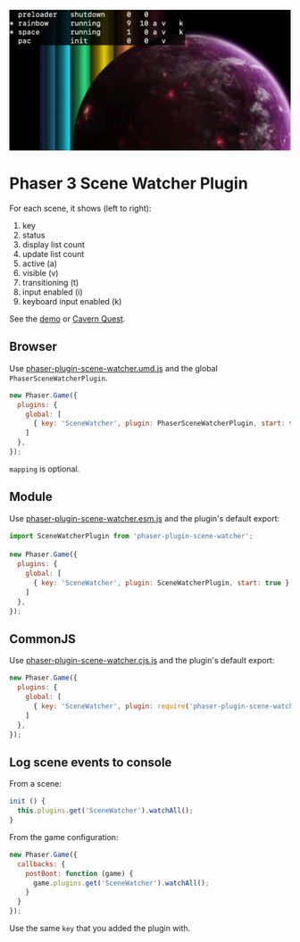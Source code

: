 ![Screenshot](./preview.png)

Phaser 3 Scene Watcher Plugin
=============================

For each scene, it shows (left to right):

1. key
2. status
3. display list count
4. update list count
5. active (a)
6. visible (v)
7. transitioning (t)
8. input enabled (i)
9. keyboard input enabled (k)

See the [demo](https://codepen.io/samme/pen/VBbJZM) or [Cavern Quest](https://samme.itch.io/cavern-quest).

Browser
-------

Use [phaser-plugin-scene-watcher.umd.js](dist/phaser-plugin-scene-watcher.umd.js) and the global `PhaserSceneWatcherPlugin`.

```javascript
new Phaser.Game({
  plugins: {
    global: [
      { key: 'SceneWatcher', plugin: PhaserSceneWatcherPlugin, start: true, mapping: 'sceneWatcher' }
    ]
  },
});
```

`mapping` is optional.

Module
------

Use [phaser-plugin-scene-watcher.esm.js](dist/phaser-plugin-scene-watcher.esm.js) and the plugin's default export:

```javascript
import SceneWatcherPlugin from 'phaser-plugin-scene-watcher';

new Phaser.Game({
  plugins: {
    global: [
      { key: 'SceneWatcher', plugin: SceneWatcherPlugin, start: true }
    ]
  },
});
```

CommonJS
--------

Use [phaser-plugin-scene-watcher.cjs.js](dist/phaser-plugin-scene-watcher.cjs.js) and the plugin's default export:

```javascript
new Phaser.Game({
  plugins: {
    global: [
      { key: 'SceneWatcher', plugin: require('phaser-plugin-scene-watcher'), start: true }
    ]
  },
});
```

Log scene events to console
---------------------------

From a scene:

```javascript
init () {
  this.plugins.get('SceneWatcher').watchAll();
}
```

From the game configuration:

```javascript
new Phaser.Game({
  callbacks: {
    postBoot: function (game) {
      game.plugins.get('SceneWatcher').watchAll();
    }
  }
});
```

Use the same `key` that you added the plugin with.